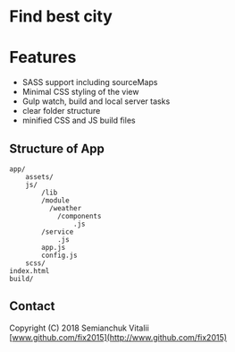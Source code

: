 # Find best city
# Features
* SASS support including sourceMaps
* Minimal CSS styling of the view
* Gulp watch, build and local server tasks
* clear folder structure
* minified CSS and JS build files

## Structure of App
```
app/
    assets/
    js/
        /lib
        /module
          /weather
            /components
                .js
        /service
            .js
        app.js
        config.js
    scss/
index.html
build/
```
## Contact
Copyright (C) 2018 Semianchuk Vitalii<br>
[www.github.com/fix2015](http://www.github.com/fix2015)<br>